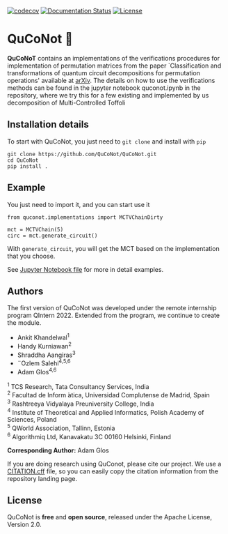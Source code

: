 [![codecov](https://codecov.io/gh/QuCoNot/QuCoNot/branch/main/graph/badge.svg?token=DQFY9E763T)](https://codecov.io/gh/QuCoNot/QuCoNot)
[![Documentation Status](https://readthedocs.org/projects/quconot/badge/?version=latest)](https://quconot.readthedocs.io/en/latest/?badge=latest)
[![License](https://img.shields.io/badge/License-Apache_2.0-blue.svg)](https://opensource.org/licenses/Apache-2.0)

# QuCoNot 🥥

**QuCoNoT** contains an implementations of the verifications procedures for implementation of permutation matrices from the paper `Classification and transformations of quantum circuit decompositions for  permutation operations' available at [arXiv](). The details on how to use the verifications methods can be found in the jupyter notebook quconot.ipynb in the repository, where we try this for a few existing and implemented by us decomposition of Multi-Controlled Toffoli

## Installation details

To start with QuCoNot, you just need to `git clone` and install with `pip`

```
git clone https://github.com/QuCoNot/QuCoNot.git
cd QuCoNot
pip install .
```

## Example

You just need to import it, and you can start use it

```
from quconot.implementations import MCTVChainDirty

mct = MCTVChain(5)
circ = mct.generate_circuit()
```

With `generate_circuit`, you will get the MCT based on the implementation that you choose.

See [Jupyter Notebook file](https://github.com/QuCoNot/QuCoNot/blob/main/quconot.ipynb) for more in detail examples.

## Authors

The first version of QuCoNot was developed under the remote internship program QIntern 2022. Extended from the program, we continue to create the module.

- Ankit Khandelwal<sup>1</sup>
- Handy Kurniawan<sup>2</sup>
- Shraddha Aangiras<sup>3</sup>
- ¨Ozlem Salehi<sup>4,5,6</sup>
- Adam Glos<sup>4,6</sup>

<sup>1</sup> TCS Research, Tata Consultancy Services, India  
<sup>2</sup> Facultad de Inform ́atica, Universidad Complutense de Madrid, Spain  
<sup>3</sup> Rashtreeya Vidyalaya Preuniversity College, India  
<sup>4</sup> Institute of Theoretical and Applied Informatics, Polish Academy of Sciences, Poland  
<sup>5</sup> QWorld Association, Tallinn, Estonia  
<sup>6</sup> Algorithmiq Ltd, Kanavakatu 3C 00160 Helsinki, Finland  

**Corresponding Author:** Adam Glos



If you are doing research using QuConot, please cite our project.
We use a [CITATION.cff](https://citation-file-format.github.io/) file, so you can easily copy the citation information from the repository landing page.

## License
QuCoNot is **free** and **open source**, released under the Apache License, Version 2.0.
